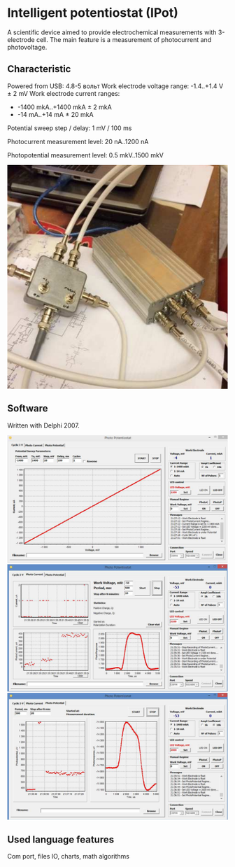 # Intelligent potentiostat (IPot)

A scientific device aimed to provide electrochemical measurements with 3-electrode cell. The main feature is a measurement of photocurrent and photovoltage.

## Characteristic

Powered from USB: 4.8-5 вольт
Work electrode voltage range: -1.4..+1.4 V ± 2 mV
Work electrode current ranges:
- -1400 mkA..+1400 mkA ± 2 mkA
- -14 mA..+14 mA ± 20 mkA

Potential sweep step / delay: 1 mV / 100 ms

Photocurrent measurement level: 20 nA..1200 nA

Photopotential measurement level: 0.5 mkV..1500 mkV

![](./ipot1.png)

## Software
Written with Delphi 2007.

![](./ipot2.png)
![](./ipot3.png)
![](./ipot4.png)

## Used language features
Com port, files IO, charts, math algorithms
